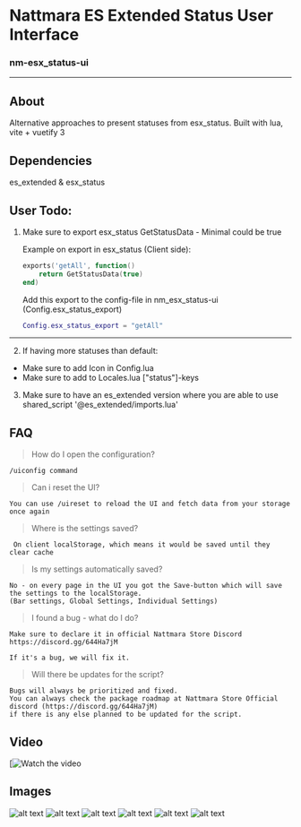 # Nattmara ES Extended Status User Interface
### nm-esx_status-ui
---

## About
Alternative approaches to present statuses from esx_status.
Built with lua, vite + vuetify 3

## Dependencies
es_extended & esx_status

## User Todo:

1. Make sure to export esx_status GetStatusData - Minimal could be true

	Example on export in esx_status (Client side):
	```lua
	exports('getAll', function()
		return GetStatusData(true)
	end)
	```
	Add this export to the config-file in nm_esx_status-ui (Config.esx_status_export)

	```lua
	Config.esx_status_export = "getAll"
	```
---

2. If having more statuses than default:
- Make sure to add Icon in Config.lua
- Make sure to add to Locales.lua ["status"]-keys

3. Make sure to have an es_extended version where you are able to use shared_script '@es_extended/imports.lua'

## FAQ
 > How do I open the configuration?

	/uiconfig command


> Can i reset the UI?
	
	You can use /uireset to reload the UI and fetch data from your storage once again

> Where is the settings saved?

	 On client localStorage, which means it would be saved until they clear cache

> Is my settings automatically saved?

	No - on every page in the UI you got the Save-button which will save the settings to the localStorage. 
	(Bar settings, Global Settings, Individual Settings)

>  I found a bug - what do I do?

	Make sure to declare it in official Nattmara Store Discord https://discord.gg/644Ha7jM

	If it's a bug, we will fix it.

> Will there be updates for the script?
	
	Bugs will always be prioritized and fixed.
	You can always check the package roadmap at Nattmara Store Official discord (https://discord.gg/644Ha7jM) 
	if there is any else planned to be updated for the script.

## Video
[![Watch the video](https://www.youtube.com/watch?v=wK8PJ6cQlzA)

## Images
![alt text](https://cdn.discordapp.com/attachments/1063025092663185429/1063025144991326288/diff_style1.jpg)
![alt text](https://cdn.discordapp.com/attachments/1063025092663185429/1063025145192665098/diff_style2.jpg)
![alt text](https://cdn.discordapp.com/attachments/1063025092663185429/1063025145742106664/global_icons_settings.jpg)
![alt text](https://cdn.discordapp.com/attachments/1063025092663185429/1063025146006360094/individual_icons_settings.jpg)
![alt text](https://cdn.discordapp.com/attachments/1063025092663185429/1063025146245431296/status_bar_settings.jpg)
![alt text](https://cdn.discordapp.com/attachments/1063025092663185429/1063025146551607326/temporary.jpg)
